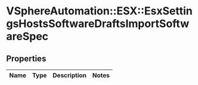 # VSphereAutomation::ESX::EsxSettingsHostsSoftwareDraftsImportSoftwareSpec

## Properties
Name | Type | Description | Notes
------------ | ------------- | ------------- | -------------


